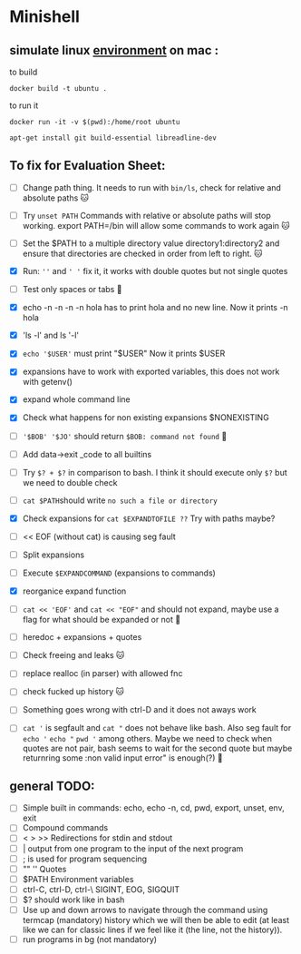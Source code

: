 # Minishell

## simulate linux [environment](https://gist.github.com/CarloCattano/73482a9e846e27165e85dcf32cda91ad) on mac :

to build
```
docker build -t ubuntu .
```

to run it
```
docker run -it -v $(pwd):/home/root ubuntu

apt-get install git build-essential libreadline-dev
```

## To fix for Evaluation Sheet:
- [ ] Change path thing. It needs to run with `bin/ls`, check for relative and absolute paths :cat:
- [ ] Try `unset PATH` Commands with relative or absolute paths will stop working. export PATH=/bin  will allow some commands to work again  :cat:
- [ ] Set the $PATH to a multiple directory value directory1:directory2 and ensure that directories are checked in order from left to right. :cat:
- [x] Run: `''` and  `' '` fix it, it works with double quotes but not single quotes
- [ ] Test only spaces or tabs :face_with_peeking_eye:
- [x] echo -n -n -n -n hola has to print hola and no new line. Now it prints -n hola
- [x] 'ls -l'  and ls '-l'
- [x] `echo '$USER'` must print "$USER"  Now it prints $USER
- [x] expansions have to work with exported variables, this does not work with getenv()
- [x] expand whole command line
- [x] Check what happens for non existing expansions $NONEXISTING
- [ ] `'$BOB' '$JO'` should return `$BOB: command not found` :face_with_peeking_eye:

- [ ] Add data->exit _code to all builtins
- [ ] Try `$? + $?` in comparison to bash. I think it should execute only `$?` but we need to double check
- [ ] `cat $PATH`should write `no such a file or directory`

- [x] Check expansions for `cat $EXPANDTOFILE ??` Try with paths maybe?
- [ ] << EOF (without cat) is causing seg fault
- [ ] Split expansions
- [ ] Execute `$EXPANDCOMMAND` (expansions to commands)
- [x] reorganice expand function
- [ ] `cat << 'EOF'` and `cat << "EOF"`  and should not expand, maybe use a flag for what should be expanded or not :face_with_peeking_eye:
- [ ] heredoc + expansions + quotes
- [ ] Check freeing and leaks :cat:
- [ ] replace realloc (in parser) with allowed fnc
- [ ] check fucked up history :cat:

- [ ] Something goes wrong with ctrl-D and it does not aways work
- [ ] `cat '` is segfault and `cat "` does not behave like bash. Also seg fault for `echo '` `echo "` `pwd '` among others. Maybe we need to check when quotes are not pair, bash seems to wait for the second quote but maybe returnring some :non valid input error" is enough(?) :face_with_peeking_eye:
      
## general TODO:
- [ ] Simple built in commands: echo, echo -n, cd, pwd, export, unset, env, exit
- [ ] Compound commands
- [ ] < > >>  Redirections for stdin and stdout
- [ ] | output from one program to the input of the next program
- [ ] ; is used for program sequencing
- [ ] "" '' Quotes
- [ ] $PATH Environment variables
- [ ] ctrl-C, ctrl-D, ctrl-\  SIGINT, EOG, SIGQUIT
- [ ] $? should work like in bash
- [ ] Use up and down arrows to navigate through the command using termcap (mandatory) history which we will then be able to edit (at least like we can for classic lines if we feel like it (the line, not the history)).
- [ ] run programs in bg (not mandatory)
